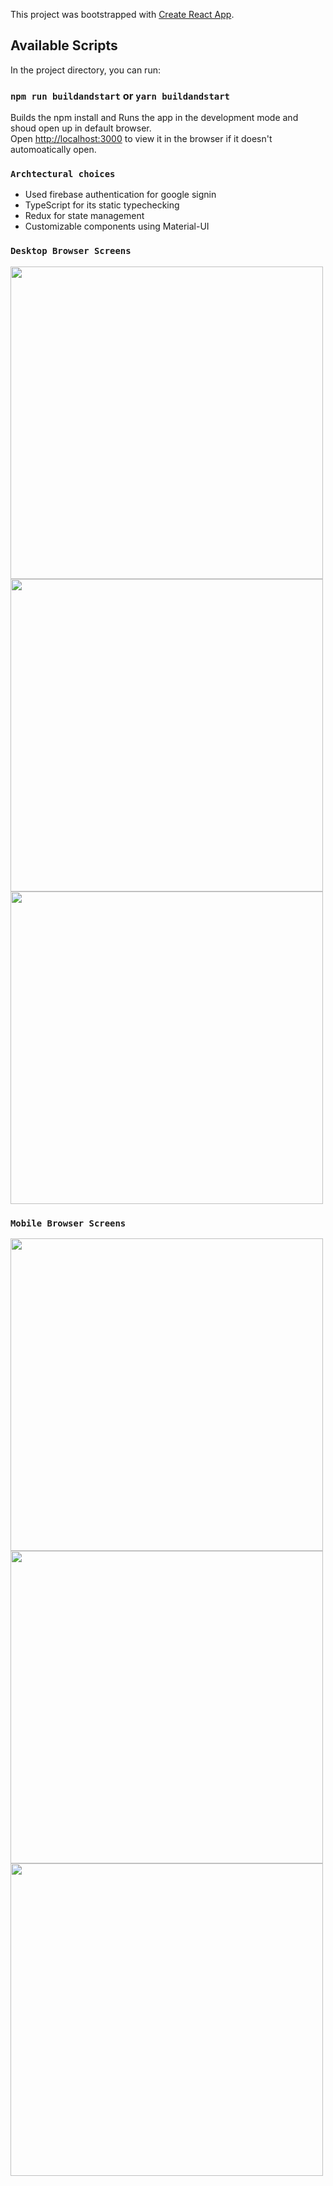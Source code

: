 This project was bootstrapped with [Create React App](https://github.com/facebook/create-react-app).

## Available Scripts

In the project directory, you can run:

### `npm run buildandstart` or `yarn buildandstart`

Builds the npm install and Runs the app in the development mode and shoud open up in default browser.<br />
Open [http://localhost:3000](http://localhost:3000) to view it in the browser if it doesn't automoatically open.

### `Archtectural choices`

* Used firebase authentication for google signin
* TypeScript for its static typechecking
* Redux for state management 
* Customizable components using Material-UI

### `Desktop Browser Screens`

<img src="screenshots/1.png" width=500/>

<img src="screenshots/2.png" width=500/>

<img src="screenshots/3.png" width=500/>

### `Mobile Browser Screens`

<img src="screenshots/4.jpeg" width=500/>

<img src="screenshots/5.jpeg" width=500/>

<img src="screenshots/6.jpeg" width=500/>






